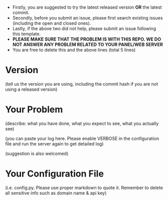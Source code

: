 - Firstly, you are suggested to try the latest released version **OR** the latest commit.
- Secondly, before you submit an issue, please first search existing issues (including the open and closed ones).
- Lastly, if the above two did not help, please submit an issue following this template.
- **PLEASE MAKE SURE THAT THE PROBLEM IS WITH THIS REPO. WE DO NOT ANSWER ANY PROBLEM RELATED TO YOUR PANEL/WEB SERVER**
- You are free to delete this and the above lines (total 5 lines)

# Version
(tell us the version you are using, including the commit hash if you are not using a released version)

# Your Problem
(describe: what you have done, what you expect to see, what you actually see)

(you can paste your log here. Please enable VERBOSE in the configuration file and run the server again to get detailed log)

(suggestion is also welcomed)

# Your Configuration File
(i.e. config.py. Please use proper markdown to quote it. Remember to delete all sensitive info such as domain name & api key)
